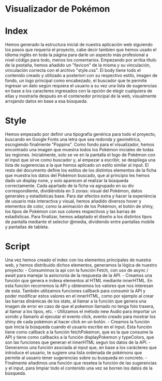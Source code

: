 # Visualizador de Pokémon

# Index
Hemos generado la estructura inicial de nuestra aplicación web siguiendo los pasos que requería el proyecto, cabe decir tambíen que hemos usado el idioma inglés en toda la página para darle un aspecto más profesional a nivel código para todo, menos los comentarios.
Empezando por arriba título de la pestaña, hemos añadido un "favicon" de la misma y su vinculación, vinculación correcta con el archivo "style.css".
El body tiene todo el contenido creado y utilizado a posteriori con su respectivo estilo, imagen de fondo, un logo principal como encabezado, el buscador que te permite ingresar un dato según requiera el usuario a su vez una lista de sugerencias en base a los caracteres ingresados con la opción de elegir cualquiera de ellas y mostrarla después en el contenedor principal de la web, visualmente arrojando datos en base a esa búsqueda.

# Style
Hemos empezado por definir una tipografía genérica para todo el proyecto, buscando en Google Fonts una letra que sea redonda y geométrica, escogiendo finalmente "Poppins". Como fondo para el visualizador, hemos encontrado una imagen que muestra todos los Pokémon iniciales de todas las regiones.
Inicialmente, solo se ve en la pantalla el logo de Pokémon con el input que sirve como buscador y, al empezar a escribir, se despliega una lista de sugerencias a la que hemos aplicado un estilo similar al input.
El resto del documento define los estilos de los distintos elementos de la ficha que muestra los datos del Pokémon buscado, que al principio les hemos dado un display none, y solo aparecen al realizar la búsqueda correctamente. Cada apartado de la ficha va agrupado en su div correspondiente, dividiéndola en 3 zonas: visual del Pokémon, datos generales y estadísticas base.
Para dar efectos extra y hacer la experiéncia de usuario más interactiva y visual, hemos añadido diversos hover y elementos de color, como la animación de los Pokémon, el botón de shiny, los tipos de Pokémon con sus colores respectivos y las barras de estadísticas.
Para finalizar, hemos adaptado el diseño a los distintos tipos de pantalla mediante el selector @media, dividiendo entre pantallas mobile y pantallas de tableta.

# Script
Una vez hemos creado el index con los elementos principales de nuestra web, y hemos distribuido dichos elementos, generamos la lógica de nuestro proyecto:
    - Consumimos la api con la función Fetch, con uso de async / await para manejar la asincronía de la respuesta de la API.
    - Creamos una función que genera e indexa elementos al HTML mediante innerHTML. En esta función recorremos la API y obtenemos los valores que nos interesan de esta. También utilizamos funciones callback para consumir la API y poder modificar estos valores en el innerHTML, como por ejemplo al crear las barras dinámicas de los stats, al llamar a la función que genera una imagen de error en caso de que el pokemon llamado no tenga foto trasera, al llamar a los tipos, etc.
    - Utilizamos el método new Audio para importar un sonido y llamarlo al ejecutar el evento click, evento creado para mostrar los shiny de cada pokémon al hacer click en un botón.
    - Creamos la función que inicia la búsqueda cuando el usuario escribe en el input. Esta función tiene como callback a la función fetchPokemon, que es la que consume la API y tiene como callbacks a la función displayPokemon y typeColors, que son las funciones que generan el innerHTML segun los datos de la API.
    - Generamos una función asociada al input que, en base a los carácteres que introduce el usuario, te sugiere una lista ordenada de pokémons que permite al usuario tener sugerencias sobre su busqueda en concreto.
    - Finalmente añadimos una función que resetea la función de las sugerencias y el input, para limpiar todo el contenido una vez se borren los datos de la búsqueda.